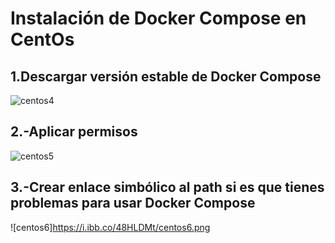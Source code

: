 # Instalación de Docker Compose en CentOs
## 1.Descargar versión estable de Docker Compose
![centos4](https://i.ibb.co/xSmX2Hs/centos4.png)

## 2.-Aplicar permisos
![centos5](https://i.ibb.co/LQ0ZwGX/centos5.png)

## 3.-Crear enlace simbólico al path si es que tienes problemas para usar Docker Compose
![centos6]https://i.ibb.co/48HLDMt/centos6.png
